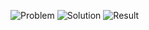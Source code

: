 ![Problem](https://github.com/flcristian/back-end-challenges/blob/master/merge-sorted-array/problem.png)
![Solution](https://github.com/flcristian/back-end-challenges/blob/master/merge-sorted-array/solution.png)
![Result](https://github.com/flcristian/back-end-challenges/blob/master/merge-sorted-array/result.png)
